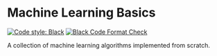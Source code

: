 # Machine Learning Basics

[![Code style: Black](https://img.shields.io/badge/code%20style-black-000000.svg)](https://github.com/psf/black)
[![Black Code Format Check](https://github.com/doronpor/ml_basic/actions/workflows/black.yml/badge.svg)](https://github.com/doronpor/ml_basic/actions/workflows/black.yml)

A collection of machine learning algorithms implemented from scratch.